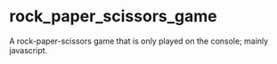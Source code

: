 # rock_paper_scissors_game
A rock-paper-scissors game that is only played on the console; mainly javascript.
